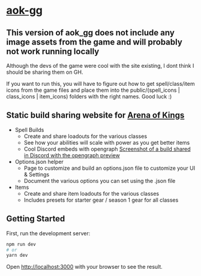 # [aok-gg](https://aok-gg.vercel.app)

## This version of aok_gg does not include any image assets from the game and will probably not work running locally

Although the devs of the game were cool with the site existing, I dont think I should be sharing them on GH.

If you want to run this, you will have to figure out how to get spell/class/item icons from the game files and place them into the public/(spell_icons | class_icons | item_icons) folders with the right names. Good luck :)

## Static build sharing website for [Arena of Kings](https://arenaofkings.com/)

- Spell Builds
  - Create and share loadouts for the various classes
  - See how your abilities will scale with power as you get better items
  - Cool Discord embeds with opengraph
    [Screenshot of a build shared in Discord with the opengraph preview](/discord_embed_example.png)
- Options.json helper
  - Page to customize and build an options.json file to customize your UI & Settings
  - Document the various options you can set using the .json file
- Items
  - Create and share item loadouts for the various classes
  - Includes presets for starter gear / season 1 gear for all classes

## Getting Started

First, run the development server:

```bash
npm run dev
# or
yarn dev
```

Open [http://localhost:3000](http://localhost:3000) with your browser to see the result.
